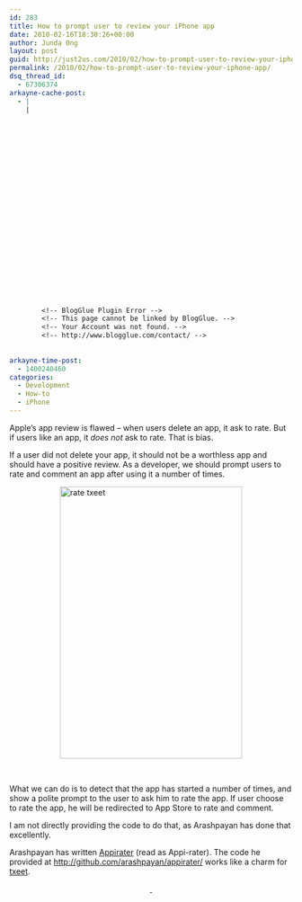 ```yaml
---
id: 283
title: How to prompt user to review your iPhone app
date: 2010-02-16T18:30:26+00:00
author: Junda Ong
layout: post
guid: http://just2us.com/2010/02/how-to-prompt-user-to-review-your-iphone-app/
permalink: /2010/02/how-to-prompt-user-to-review-your-iphone-app/
dsq_thread_id:
  - 67306374
arkayne-cache-post:
  - |
    |
        
        
        
        
        
        
        
        
        
        
        
        
        
        
        
        
        
        
        
        
        
        
        
        <!-- BlogGlue Plugin Error -->
        <!-- This page cannot be linked by BlogGlue. -->
        <!-- Your Account was not found. -->
        <!-- http://www.blogglue.com/contact/ -->
        
        
arkayne-time-post:
  - 1400240460
categories:
  - Development
  - How-to
  - iPhone
---
```

Apple’s app review is flawed – when users delete an app, it ask to rate. But if users like an app, it _does not_ ask to rate. That is bias.

If a user did not delete your app, it should not be a worthless app and should have a positive review. As a developer, we should prompt users to rate and comment an app after using it a number of times. 

<a href="http://txeet.com" onclick="__gaTracker('send', 'event', 'outbound-article', 'http://txeet.com', '');"><img title="rate txeet" style="border-right: 0px; border-top: 0px; display: block; float: none; margin-left: auto; border-left: 0px; margin-right: auto; border-bottom: 0px" height="484" alt="rate txeet" src="http://just2us.com/wp-content/uploads/2010/02/ratetxeet.png" width="324" border="0" /></a>

&#160;

<!--more-->

What we can do is to detect that the app has started a number of times, and show a polite prompt to the user to ask him to rate the app. If user choose to rate the app, he will be redirected to App Store to rate and comment.

I am not directly providing the code to do that, as Arashpayan has done that excellently.

Arashpayan has written <a href="http://arashpayan.com/blog/index.php/2009/09/07/presenting-appirater/" onclick="__gaTracker('send', 'event', 'outbound-article', 'http://arashpayan.com/blog/index.php/2009/09/07/presenting-appirater/', 'Appirater');">Appirater</a> (read as Appi-rater). The code he provided at <a href="http://github.com/arashpayan/appirater/" onclick="__gaTracker('send', 'event', 'outbound-article', 'http://github.com/arashpayan/appirater/', 'http://github.com/arashpayan/appirater/');" title="http://github.com/arashpayan/appirater/">http://github.com/arashpayan/appirater/</a> works like a charm for <a href="http://txeet.com" onclick="__gaTracker('send', 'event', 'outbound-article', 'http://txeet.com', 'txeet');">txeet</a>.

<p align="center">
  <a href="http://txeet.com" onclick="__gaTracker('send', 'event', 'outbound-article', 'http://txeet.com', '&#160;');">&#160;</a>
</p>

<div style="font-size:0px;height:0px;line-height:0px;margin:0;padding:0;clear:both">
</div>